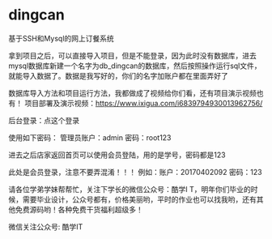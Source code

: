 # dingcan
基于SSH和Mysql的网上订餐系统

拿到项目之后，可以直接导入项目，但是不能登录，因为此时没有数据库，进去mysql数据库新建一个名字为db_dingcan的数据库，然后按照操作运行sql文件，就能导入数据了。数据是我写好的，你们的名字加账户都在里面弄好了

数据库导入方法和项目运行方法，我都做成了视频给你们看，还有项目演示视频也有！
项目部署及演示视频：https://www.ixigua.com/i6839794930013962756/

后台登录：点这个登录

使用如下密码：
管理员账户：admin
密码：root123

进去之后店家返回首页可以使用会员登陆，用的是学号，密码都是123


此处是会员登录，注意不要弄混淆！！！
例如：账户：20170402092
密码：123

请各位学弟学妹帮帮忙，关注下学长的微信公众号：酷学I T，明年你们毕业的时候，需要毕业设计，公众号都有，价格美丽哟，平时的作业也可以找我哟，还有其他免费源码哟！各种免费干货福利超级多！

微信关注公众号:  酷学IT                             

 

